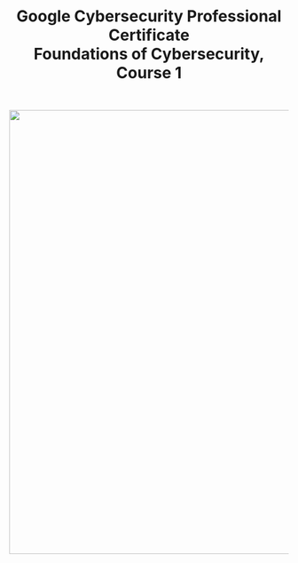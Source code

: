 
<h1 align="center">Google Cybersecurity Professional Certificate<br>
Foundations of Cybersecurity, Course 1</h1>
<br>

<p align="center"><img width="800px" src="https://github.com/user-attachments/assets/bed9c780-d92b-4702-9a89-d4aeca783554"> </p>
